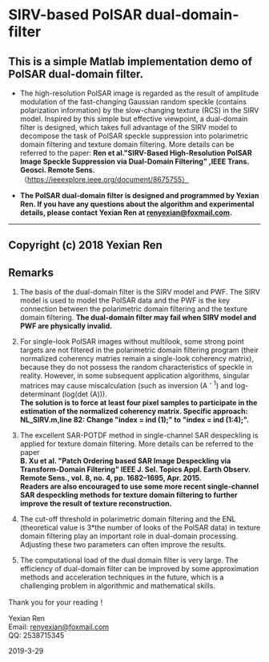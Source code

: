# SIRV-based PolSAR dual-domain-filter

## This is a simple Matlab implementation demo of PolSAR dual-domain filter.

* The high-resolution PolSAR image is regarded as the result of amplitude modulation of the fast-changing Gaussian random speckle (contains polarization information) by the slow-changing texture (RCS) in the SIRV model. Inspired by this simple but effective viewpoint, a dual-domain filter is designed, which takes full advantage of the SIRV model to decompose the task of PolSAR speckle suppression into polarimetric domain filtering and texture domain filtering. More details can be referred to the paper:
**Ren et al."SIRV-Based High-Resolution PolSAR Image Speckle Suppression via Dual-Domain Filtering" ,IEEE Trans. Geosci. Remote Sens.**（https://ieeexplore.ieee.org/document/8675755）

* __The PolSAR dual-domain filter is designed and programmed by Yexian Ren. If you have any questions about the algorithm and experimental details, please contact Yexian Ren at  renyexian@foxmail.com.__

---------------------------------------------
Copyright (c) 2018 Yexian Ren
---------------------------------------------

## Remarks
1. The basis of the dual-domain filter is the SIRV model and PWF. The SIRV model is used to model the PolSAR data and the PWF is the key connection between the polarimetric domain filtering and the texture domain filtering. **The dual-domain filter may fail when SIRV model and PWF are physically invalid.**

2. For single-look PolSAR images without multilook, some strong point targets are not filtered in the polarimetric domain filtering program (their normalized coherency matries remain a single-look coherency matrix), because they do not possess the random characteristics of speckle in reality. However, in some subsequent application algorithms, singular matrices may cause miscalculation (such as inversion (A <sup>- 1</sup>) and log-determinant (log(det (A))).           
**The solution is to force at least four pixel samples to participate in the estimation of the normalized coherency matrix. Specific approach: NL_SIRV.m,line 82: Change "index = ind (1);" to "index = ind (1:4);".**

3. The excellent SAR-POTDF method in single-channel SAR despeckling is applied for texture domain filtering. More details can be referred to the paper   
**B. Xu et al. "Patch Ordering based SAR Image Despeckling via Transform-Domain Filtering" IEEE J. Sel. Topics Appl. Earth Observ. Remote Sens., vol. 8, no. 4, pp. 1682–1695, Apr. 2015.**  
**Readers are also encouraged to use some more recent single-channel SAR despeckling methods for texture domain filtering to further improve the result of texture reconstruction.**  

4. The cut-off threshold in polarimetric domain filtering and the ENL (theoretical value is 3*the number of looks of the PolSAR data) in texture domain filtering  play an important role in dual-domain processing. Adjusting these two parameters can often improve the results.

5. The computational load of the dual domain filter is very large. The efficiency of dual-domain filter can be improved by some approximation methods and acceleration techniques in the future, which is a challenging problem in algorithmic and mathematical skills.

Thank you for your reading！

Yexian Ren  
Email: renyexian@foxmail.com  
QQ: 2538715345  


2019-3-29



